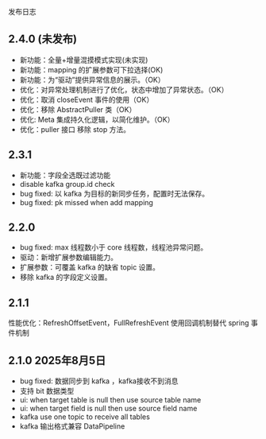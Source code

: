 发布日志

## 2.4.0 (未发布) 

- 新功能：全量+增量混摸模式实现(未实现)
- 新功能：mapping 的扩展参数可下拉选择(OK)
- 新功能：为“驱动”提供异常信息的展示。（OK）
- 优化：对异常处理机制进行了优化，状态中增加了异常状态。（OK）
- 优化：取消 closeEvent 事件的使用（OK）
- 优化：移除 AbstractPuller 类（OK）
- 优化: Meta 集成持久化逻辑，以简化维护。（OK）
- 优化：puller 接口 移除 stop 方法。 

## 2.3.1

- 新功能：字段全选既过滤功能
- disable kafka group.id check
- bug fixed: 以 kafka 为目标的新同步任务，配置时无法保存。
- bug fixed: pk missed when add mapping

## 2.2.0

- bug fixed: max 线程数小于 core 线程数，线程池异常问题。
- 驱动：新增扩展参数编辑能力。
- 扩展参数：可覆盖 kafka 的缺省 topic 设置。
- 移除 kafka 的字段定义设置。

## 2.1.1
性能优化：RefreshOffsetEvent，FullRefreshEvent 使用回调机制替代 spring 事件机制

## 2.1.0 2025年8月5日

- bug fixed: 数据同步到 kafka ，kafka接收不到消息
- 支持 bit 数据类型
- ui: when target table is null then use source table name
- ui: when target field is null then use source field name
- kafka use one topic to receive all tables
- kafka 输出格式兼容 DataPipeline

